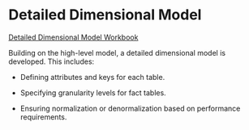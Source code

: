 


#  Detailed Dimensional Model

[Detailed Dimensional Model Workbook](./dwworksheet/Northwind-Detailed-Dimensional-Modeling-Workbook-KimballU.xlsm)


Building on the high-level model, a detailed dimensional model is developed. This includes:


- Defining attributes and keys for each table.

- Specifying granularity levels for fact tables.

- Ensuring normalization or denormalization based on performance requirements.


